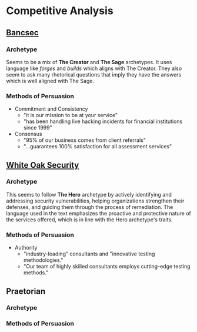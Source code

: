# Competitive Analysis
## [Bancsec](https://www.bancsec.com)
### Archetype
Seems to be a mix of **The Creator** and **The Sage** archetypes. It uses language like *forges* and *builds* which aligns with The Creator. They also seem to ask many rhetorical questions that imply they have the answers which is well aligned with The Sage.
### Methods of Persuasion
* Commitment and Consistency
    * "it is our mission to be at your service"
    * "has been handling live hacking incidents for financial institutions since 1999"
* Consensus
    * "95% of our business comes from client referrals"
    * "...guarantees 100% satisfaction for all assessment services"
## [White Oak Security](https://www.whiteoaksecurity.com)
### Archetype
This seems to follow **The Hero** archetype by actively identifying and addressing security vulnerabilities, helping organizations strengthen their defenses, and guiding them through the process of remediation. The language used in the text emphasizes the proactive and protective nature of the services offered, which is in line with the Hero archetype's traits.
### Methods of Persuasion
* Authority
    * "industry-leading" consultants and "innovative testing methodologies."
    * "Our team of highly skilled consultants employs cutting-edge testing methods."
## Praetorian
### Archetype
### Methods of Persuasion